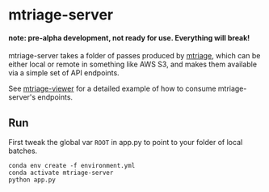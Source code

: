 # mtriage-server

#### note: pre-alpha development, not ready for use. Everything will break!

mtriage-server takes a folder of passes produced by
[mtriage](https://github.com/forensic-architecture/mtriage), which can be
either local or remote in something like AWS S3, and makes them available via
a simple set of API endpoints. 

See [mtriage-viewer](https://github.com/forensic-architecture/mtriage-viewer)
for a detailed example of how to consume mtriage-server's endpoints.

## Run 
First tweak the global var `ROOT` in app.py to point to your folder of local
batches.
```
conda env create -f environment.yml 
conda activate mtriage-server
python app.py
```
